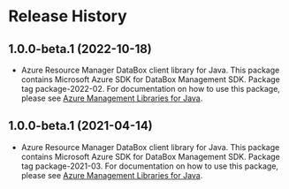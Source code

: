 # Release History

## 1.0.0-beta.1 (2022-10-18)

- Azure Resource Manager DataBox client library for Java. This package contains Microsoft Azure SDK for DataBox Management SDK.  Package tag package-2022-02. For documentation on how to use this package, please see [Azure Management Libraries for Java](https://aka.ms/azsdk/java/mgmt).

## 1.0.0-beta.1 (2021-04-14)

- Azure Resource Manager DataBox client library for Java. This package contains Microsoft Azure SDK for DataBox Management SDK.  Package tag package-2021-03. For documentation on how to use this package, please see [Azure Management Libraries for Java](https://aka.ms/azsdk/java/mgmt).
